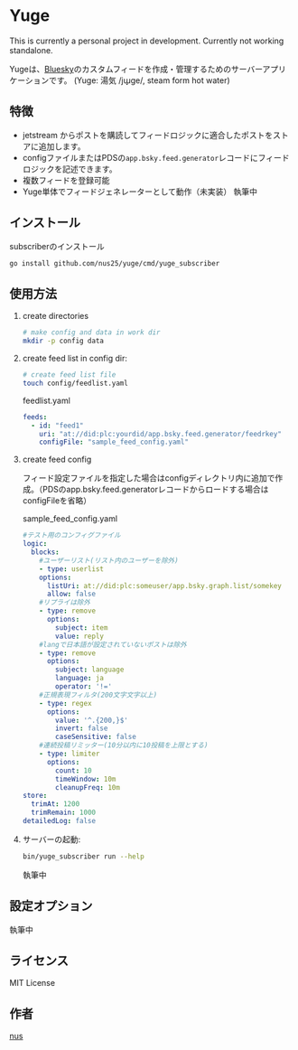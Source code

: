 # Yuge
This is currently a personal project in development. Currently not working standalone.

Yugeは、[Bluesky](https://bsky.app)のカスタムフィードを作成・管理するためのサーバーアプリケーションです。
(Yuge: 湯気 /jɯ̟ɡe/, steam form hot water)

## 特徴

- jetstream からポストを購読してフィードロジックに適合したポストをストアに追加します。
- configファイルまたはPDSの`app.bsky.feed.generator`レコードにフィードロジックを記述できます。
- 複数フィードを登録可能
- Yuge単体でフィードジェネレーターとして動作（未実装）
執筆中

## インストール

subscriberのインストール
```bash
go install github.com/nus25/yuge/cmd/yuge_subscriber
```
## 使用方法
1. create directories
    ```bash
    # make config and data in work dir
    mkdir -p config data

    ```

2. create feed list in config dir:
    ```bash
    # create feed list file
    touch config/feedlist.yaml

    ```
    feedlist.yaml
    ```yaml
    feeds:
      - id: "feed1"
        uri: "at://did:plc:yourdid/app.bsky.feed.generator/feedrkey"
        configFile: "sample_feed_config.yaml"
    ```

3. create feed config

    フィード設定ファイルを指定した場合はconfigディレクトリ内に追加で作成。（PDSのapp.bsky.feed.generatorレコードからロードする場合はconfigFileを省略）

    sample_feed_config.yaml
    ```yaml
    #テスト用のコンフィグファイル
    logic:
      blocks:
        #ユーザーリスト(リスト内のユーザーを除外)
        - type: userlist
        options:
          listUri: at://did:plc:someuser/app.bsky.graph.list/somekey
          allow: false
        #リプライは除外
        - type: remove
          options:
            subject: item
            value: reply
        #langで日本語が設定されていないポストは除外
        - type: remove
          options:
            subject: language
            language: ja
            operator: '!='
        #正規表現フィルタ(200文字文字以上)
        - type: regex
          options:
            value: '^.{200,}$'
            invert: false 
            caseSensitive: false
        #連続投稿リミッター(10分以内に10投稿を上限とする)
        - type: limiter
          options:
            count: 10
            timeWindow: 10m
            cleanupFreq: 10m
    store:
      trimAt: 1200
      trimRemain: 1000
    detailedLog: false
    ```


4. サーバーの起動:

   ```bash
   bin/yuge_subscriber run --help
   ```
   執筆中

## 設定オプション
執筆中

## ライセンス

MIT License

## 作者

[nus](https://bsky.app/profile/nus.bsky.social)
